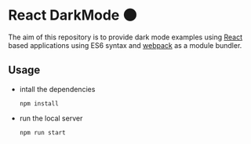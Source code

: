 # React DarkMode 🌑

The aim of this repository is to provide dark mode examples using [React](https://facebook.github.io/react/) based applications using ES6 syntax and [webpack](https://webpack.github.io/) as a module bundler.


## Usage

* intall the dependencies
    ```
    npm install
    ```
* run the local server
    ```
    npm run start
    ```